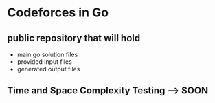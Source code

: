 # Codeforces in Go

## public repository that will hold

- main.go solution files
- provided input files
- generated output files

## Time and Space Complexity Testing --> SOON
